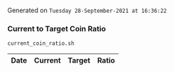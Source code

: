 Generated on `Tuesday 28-September-2021 at 16:36:22`

### Current to Target Coin Ratio
`current_coin_ratio.sh`

Date|Current|Target|Ratio
---|---|---|---
